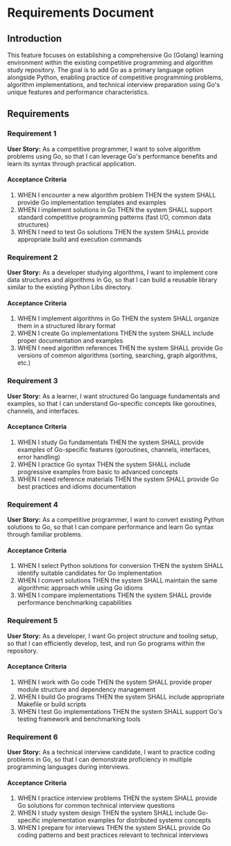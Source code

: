 # Requirements Document

## Introduction

This feature focuses on establishing a comprehensive Go (Golang) learning environment within the existing competitive programming and algorithm study repository. The goal is to add Go as a primary language option alongside Python, enabling practice of competitive programming problems, algorithm implementations, and technical interview preparation using Go's unique features and performance characteristics.

## Requirements

### Requirement 1

**User Story:** As a competitive programmer, I want to solve algorithm problems using Go, so that I can leverage Go's performance benefits and learn its syntax through practical application.

#### Acceptance Criteria

1. WHEN I encounter a new algorithm problem THEN the system SHALL provide Go implementation templates and examples
2. WHEN I implement solutions in Go THEN the system SHALL support standard competitive programming patterns (fast I/O, common data structures)
3. WHEN I need to test Go solutions THEN the system SHALL provide appropriate build and execution commands

### Requirement 2

**User Story:** As a developer studying algorithms, I want to implement core data structures and algorithms in Go, so that I can build a reusable library similar to the existing Python Libs directory.

#### Acceptance Criteria

1. WHEN I implement algorithms in Go THEN the system SHALL organize them in a structured library format
2. WHEN I create Go implementations THEN the system SHALL include proper documentation and examples
3. WHEN I need algorithm references THEN the system SHALL provide Go versions of common algorithms (sorting, searching, graph algorithms, etc.)

### Requirement 3

**User Story:** As a learner, I want structured Go language fundamentals and examples, so that I can understand Go-specific concepts like goroutines, channels, and interfaces.

#### Acceptance Criteria

1. WHEN I study Go fundamentals THEN the system SHALL provide examples of Go-specific features (goroutines, channels, interfaces, error handling)
2. WHEN I practice Go syntax THEN the system SHALL include progressive examples from basic to advanced concepts
3. WHEN I need reference materials THEN the system SHALL provide Go best practices and idioms documentation

### Requirement 4

**User Story:** As a competitive programmer, I want to convert existing Python solutions to Go, so that I can compare performance and learn Go syntax through familiar problems.

#### Acceptance Criteria

1. WHEN I select Python solutions for conversion THEN the system SHALL identify suitable candidates for Go implementation
2. WHEN I convert solutions THEN the system SHALL maintain the same algorithmic approach while using Go idioms
3. WHEN I compare implementations THEN the system SHALL provide performance benchmarking capabilities

### Requirement 5

**User Story:** As a developer, I want Go project structure and tooling setup, so that I can efficiently develop, test, and run Go programs within the repository.

#### Acceptance Criteria

1. WHEN I work with Go code THEN the system SHALL provide proper module structure and dependency management
2. WHEN I build Go programs THEN the system SHALL include appropriate Makefile or build scripts
3. WHEN I test Go implementations THEN the system SHALL support Go's testing framework and benchmarking tools

### Requirement 6

**User Story:** As a technical interview candidate, I want to practice coding problems in Go, so that I can demonstrate proficiency in multiple programming languages during interviews.

#### Acceptance Criteria

1. WHEN I practice interview problems THEN the system SHALL provide Go solutions for common technical interview questions
2. WHEN I study system design THEN the system SHALL include Go-specific implementation examples for distributed systems concepts
3. WHEN I prepare for interviews THEN the system SHALL provide Go coding patterns and best practices relevant to technical interviews